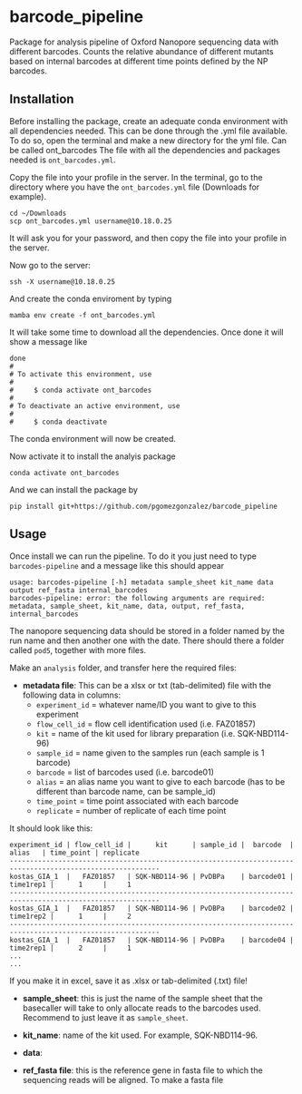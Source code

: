 # barcode_pipeline

Package for analysis pipeline of Oxford Nanopore sequencing data with different barcodes. 
Counts the relative abundance of different mutants based on internal barcodes at different time points defined by the NP barcodes. 

## Installation

Before installing the package, create an adequate conda environment with all dependencies needed. This can be done through the .yml file available. To do so, open the terminal and make a new directory for the yml file. Can be called ont_barcodes
The file with all the dependencies and packages needed is `ont_barcodes.yml`.

Copy the file into your profile in the server. In the terminal, go to the directory where you have the `ont_barcodes.yml` file (Downloads for example). 

```
cd ~/Downloads
scp ont_barcodes.yml username@10.18.0.25
```
It will ask you for your password, and then copy the file into your profile in the server. 

Now go to the server:
```
ssh -X username@10.18.0.25
```
And create the conda enviroment by typing 
```
mamba env create -f ont_barcodes.yml
```
It will take some time to download all the dependencies. Once done it will show a message like 
```
done
#
# To activate this environment, use
#
#     $ conda activate ont_barcodes
#
# To deactivate an active environment, use
#
#     $ conda deactivate
```

The conda environment will now be created. 

Now activate it to install the analyis package
```
conda activate ont_barcodes
```

And we can install the package by
``` 
pip install git+https://github.com/pgomezgonzalez/barcode_pipeline
```

## Usage
Once install we can run the pipeline. 
To do it you just need to type `barcodes-pipeline` and a message like this should appear
```
usage: barcodes-pipeline [-h] metadata sample_sheet kit_name data output ref_fasta internal_barcodes
barcodes-pipeline: error: the following arguments are required: metadata, sample_sheet, kit_name, data, output, ref_fasta, internal_barcodes
```

The nanopore sequencing data should be stored in a folder named by the run name and then another one with the date. 
There should there a folder called `pod5`, together with more files. 

Make an `analysis` folder, and transfer here the required files:
- **metadata file**: This can be a xlsx or txt (tab-delimited) file with the following data in columns:
    - `experiment_id` = whatever name/ID you want to give to this experiment
    - `flow_cell_id` = flow cell identification used (i.e. FAZ01857)
    - `kit` = name of the kit used for library preparation (i.e. SQK-NBD114-96)
    - `sample_id` = name given to the samples run (each sample is 1 barcode)
    - `barcode` = list of barcodes used (i.e. barcode01)
    - `alias` = an alias name you want to give to each barcode (has to be different than barcode name, can be sample_id)
    - `time_point` = time point associated with each barcode
    - `replicate` = number of replicate of each time point

It should look like this:

```
experiment_id | flow_cell_id |      kit      | sample_id |  barcode  |   alias   | time_point | replicate 
-----------------------------------------------------------------------------------------------------------
kostas_GIA_1  |   FAZ01857   | SQK-NBD114-96 | PvDBPa    | barcode01 | time1rep1 |      1     |     1     
-----------------------------------------------------------------------------------------------------------
kostas_GIA_1  |   FAZ01857   | SQK-NBD114-96 | PvDBPa    | barcode02 | time1rep2 |      1     |     2
-----------------------------------------------------------------------------------------------------------
kostas_GIA_1  |   FAZ01857   | SQK-NBD114-96 | PvDBPa    | barcode04 | time2rep1 |      2     |     1
...
...
```
If you make it in excel, save it as .xlsx or tab-delimited (.txt) file! 

- **sample_sheet**: this is just the name of the sample sheet that the basecaller will take to only allocate reads to the barcodes used. Recommend to just leave it as `sample_sheet`.

- **kit_name**: name of the kit used. For example, SQK-NBD114-96.

- **data**: 

- **ref_fasta file**: this is the reference gene in fasta file to which the sequencing reads will be aligned. To make a fasta file